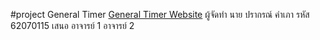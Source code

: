 #project General Timer
[General Timer Website](https://prakorn2033.github.io/Pc-project/)
ผู้จัดทำ
นาย ปรากรณ์ คำเภา รหัส 62070115
เสนอ 
อาจารย์ 1
อาจารย์ 2
